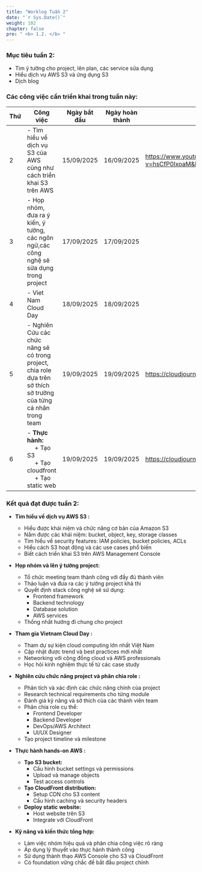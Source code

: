 ```yaml
---
title: "Worklog Tuần 2"
date: "`r Sys.Date()`"
weight: 102
chapter: false
pre: " <b> 1.2. </b> "
---
```



### Mục tiêu tuần 2:

* Tìm ý tưởng cho project, lên plan, các service sửa dụng
* Hiểu dịch vụ AWS S3 và ứng dụng S3
* Dịch blog 

### Các công việc cần triển khai trong tuần này:
| Thứ | Công việc                                                                                                         | Ngày bắt đầu | Ngày hoàn thành | Nguồn tài liệu                            |
|-----|-------------------------------------------------------------------------------------------------------------------|--------------|-----------------|-------------------------------------------|
| 2   | - Tìm hiểu về dịch vụ S3 của AWS cũng như cách triển khai S3 trên AWS                                             | 15/09/2025   | 16/09/2025      | <https://www.youtube.com/watch?v=hsCfP0IxoaM&list=PLahN4TLWtox2a3vElknwzU_urND8hLn1i&index=104>                                        |
| 3   | - Họp nhóm, đưa ra ý kiến, ý tưởng, các ngôn ngữ,các công nghệ sẽ sửa dụng trong project                          | 17/09/2025   | 17/09/2025      |  |
| 4   | - Viet Nam Cloud Day                                                                                              | 18/09/2025   | 18/09/2025      |  |
| 5   | - Nghiên Cứu các chức năng sẽ có trong project, chia role dựa trên sở thích sở trường của từng cá nhân trong team | 19/09/2025   | 19/09/2025      | <https://cloudjourney.awsstudygroup.com/> |
| 6   | - **Thực hành:** <br>&emsp; + Tạo S3  <br>&emsp; + Tạo cloudfront <br>&emsp; + Tạo static web                     | 19/09/2025   | 19/09/2025      | <https://cloudjourney.awsstudygroup.com/> |


### Kết quả đạt được tuần 2:

* **Tìm hiểu về dịch vụ AWS S3 :**
  * Hiểu được khái niệm và chức năng cơ bản của Amazon S3
  * Nắm được các khái niệm: bucket, object, key, storage classes
  * Tìm hiểu về security features: IAM policies, bucket policies, ACLs
  * Hiểu cách S3 hoạt động và các use cases phổ biến
  * Biết cách triển khai S3 trên AWS Management Console

* **Họp nhóm và lên ý tưởng project:**
  * Tổ chức meeting team thành công với đầy đủ thành viên
  * Thảo luận và đưa ra các ý tưởng project khả thi
  * Quyết định stack công nghệ sẽ sử dụng:
    * Frontend framework
    * Backend technology
    * Database solution
    * AWS services
  * Thống nhất hướng đi chung cho project

* **Tham gia Vietnam Cloud Day :**
  * Tham dự sự kiện cloud computing lớn nhất Việt Nam
  * Cập nhật được trend và best practices mới nhất
  * Networking với cộng đồng cloud và AWS professionals
  * Học hỏi kinh nghiệm thực tế từ các case study

* **Nghiên cứu chức năng project và phân chia role :**
  * Phân tích và xác định các chức năng chính của project
  * Research technical requirements cho từng module
  * Đánh giá kỹ năng và sở thích của các thành viên team
  * Phân chia role cụ thể:
    * Frontend Developer
    * Backend Developer
    * DevOps/AWS Architect
    * UI/UX Designer
  * Tạo project timeline và milestone

* **Thực hành hands-on AWS :**
  * **Tạo S3 bucket:**
    * Cấu hình bucket settings và permissions
    * Upload và manage objects
    * Test access controls
  * **Tạo CloudFront distribution:**
    * Setup CDN cho S3 content
    * Cấu hình caching và security headers
  * **Deploy static website:**
    * Host website trên S3
    * Integrate với CloudFront

* **Kỹ năng và kiến thức tổng hợp:**
  * Làm việc nhóm hiệu quả và phân chia công việc rõ ràng
  * Áp dụng lý thuyết vào thực hành thành công
  * Sử dụng thành thạo AWS Console cho S3 và CloudFront
  * Có foundation vững chắc để bắt đầu project chính


